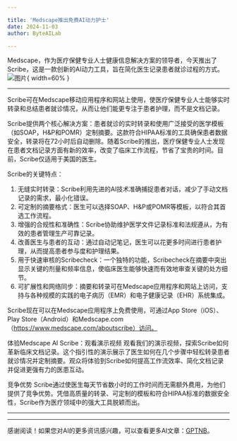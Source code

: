 ```yaml
---

title: 'Medscape推出免费AI动力护士'
date: 2024-11-03
author: ByteAILab

---
```


Medscape，作为医疗保健专业人士健康信息解决方案的领导者，今天推出了Scribe，这是一款创新的AI动力工具，旨在简化医生记录患者就诊过程的方式。![图片](https://ai-techpark.com/wp-content/uploads/2024/10/Medscape-960x540.jpg){ width=60% }

---
Scribe可在Medscape移动应用程序和网站上使用，使医疗保健专业人士能够实时转录和总结患者就诊情况，从而让他们能更专注于患者护理，而不是文档记录。

Scribe提供两个核心解决方案：患者就诊的实时转录和使用广泛接受的医学模板（如SOAP，H&P和POMR）定制摘要。这款符合HIPAA标准的工具确保患者数据安全，转录将在72小时后自动删除。随着Scribe的推出，医疗保健专业人士发现在患者文档记录方面有新的效率，改变了临床工作流程，节省了宝贵的时间。目前，Scribe仅适用于美国的医生。

Scribe的关键特点：
1. 无缝实时转录：Scribe利用先进的AI技术准确捕捉患者对话，减少了手动文档记录的需求，最小化错误。
2. 可定制的摘要格式：医生可以选择SOAP、H&P或POMR等模板，以符合其首选工作流程。
3. 增强的合规性和准确性：Scribe协助维护医学文件记录标准和法规遵从，为有效的患者管理生产可靠记录。
4. 改善医生与患者的互动：通过自动记笔记，医生可以花更多时间进行患者护理，从而提高患者参与度和护理结果。
5. 用于快速审核的Scribecheck：一个独特的功能，Scribecheck在摘要中突出显示关键的剂量和频率信息，使临床医生能够快速而有效地审查关键的处方细节。
6. 可扩展性和网络同步：摘要和转录可在Medscape应用程序和网站上访问，支持与各种规模的实践的电子病历（EMR）和电子健康记录（EHR）系统集成。

Scribe现在可以在Medscape应用程序上免费使用，可通过App Store（iOS）、Play Store（Android）和Medscape.com（https://www.medscape.com/aboutscribe）访问。

体验Medscape AI Scribe：观看演示视频
观看我们的演示视频，探索Scribe如何革新临床文档记录。这个指引性的演示展示了医生如何在几个步骤中轻松转录患者就诊情况并定制摘要。观众将体验到Scribe如何提高工作流效率、简化文档记录并促进更强有力的医患互动。

竞争优势
Scribe通过使医生每天节省数小时的工作时间而无需额外费用，为他们提供了竞争优势。凭借高质量的转录、可定制的模板和符合HIPAA标准的数据安全性，Scribe作为医疗领域中的强大工具脱颖而出。

---
---
感谢阅读！如果您对AI的更多资讯感兴趣，可以查看更多AI文章：[GPTNB](https://gptnb.com)。